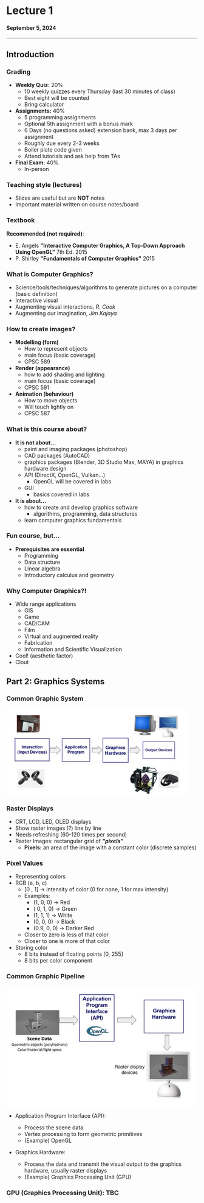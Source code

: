 # Lecture 1

#### September 5, 2024

---

## Introduction

### Grading
- **Weekly Quiz:** 20%
    - 10 weekly quizzes every Thursday (last 30 minutes of class)
    - Best eight will be counted
    - Bring calculator
- **Assignments:** 40%
    - 5 programming assignments
    - Optional 5th assignment with a bonus mark
    - 6 Days (no questions asked) extension bank, max 3 days per assignment
    - Roughly due every 2-3 weeks
    - Boiler plate code given
    - Attend tutorials and ask help from TAs 
- **Final Exam:** 40%
    - In-person


### Teaching style (lectures)
- Slides are useful but are **NOT** notes
- Important material written on course notes/board

### Textbook
**Recommended (not required)**:
- E. Angels **"Interactive Computer Graphics, A Top-Down Approach Using OpenGL"** 7th Ed. 2015
- P. Shirley **"Fundamentals of Computer Graphics"** 2015

### What is Computer Graphics?
- Science/tools/techniques/algorithms to generate pictures on a computer (basic definition)
- Interactive visual
- Augmenting visual interactions, *R. Cook*
- Augmenting our imagination, *Jim Kajaya*

### How to create images?
- **Modelling (form)**
    - How to represent objects
    - main focus (basic coverage)
    - CPSC 589
- **Render (appearance)**
    - how to add shading and lighting
    - main focus (basic coverage)
    - CPSC 591
- **Animation (behaviour)**
    - How to move objects
    - Will touch lightly on
    - CPSC 587

### What is this course about?
- **It is not about...**
    - paint and imaging packages (photoshop)
    - CAD packages (AutoCAD)
    - graphics packages (Blender, 3D Studio Max, MAYA) in graphics hardware design
    - API (DirectX, OpenGL, Vulkan...)
        - OpenGL will be covered in labs
    - GUI
        - basics covered in labs
- **It is about...**
    - how to create and develop graphics software
        - algorithms, programming, data structures
    - learn computer graphics fundamentals

### Fun course, but...
- **Prerequisites are essential**
    - Programming
    - Data structure
    - Linear algebra
    - Introductory calculus and geometry

### Why Computer Graphics?!
- Wide range applications
    - GIS
    - Game
    - CAD/CAM
    - Film
    - Virtual and augmented reality
    - Fabrication
    - Information and Scientific Visualization
- Cool! (aesthetic factor)
- Clout

## Part 2: Graphics Systems

### Common Graphic System
![A typical graphics system](../z_ImageDump/A%20typical%20graphics%20system.jpg)

### Raster Displays
- CRT, LCD, LED, OLED displays
- Show raster images (?) line by line
- Needs refreshing (60-120 times per second)
- Raster Images: rectangular grid of ***"pixels"***
    - **Pixels:** an area of the image with a constant color (discrete samples)

### Pixel Values
- Representing colors
- RGB (a, b, c)
    - [0 , 1] -> intensity of color (0 for none, 1 for max intensity)
    - Examples:
        - (1, 0, 0) -> Red
        - ( 0, 1, 0) -> Green
        - (1, 1, 1) -> White
        - (0, 0, 0) -> Black
        - (0.9, 0, 0) -> Darker Red
    - Closer to zero is less of that color
    - Closer to one is more of that color
- Storing color
    - 8 bits instead of floating points [0, 255]
    - 8 bits per color component

### Common Graphic Pipeline
![A typical graphics pipeline using OpenGL API](../z_ImageDump/A%20typical%20graphics%20pipeline%20using%20OpenGL%20API.jpg)

- Application Program Interface (API):
    - Process the scene data
    - Vertex processing to form geometric primitives
    - (Example) OpenGL

- Graphics Hardware:
    - Process the data and transmit the visual output to the graphics hardware, usually raster displays
    - (Example) Graphics Processing Unit (GPU)

### GPU (Graphics Processing Unit): TBC


